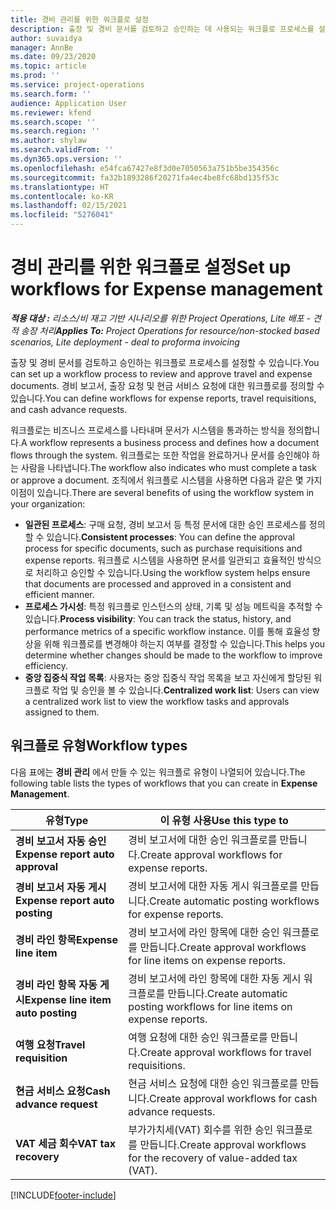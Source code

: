 ```yaml
---
title: 경비 관리를 위한 워크플로 설정
description: 출장 및 경비 문서를 검토하고 승인하는 데 사용되는 워크플로 프로세스를 설정할 수 있습니다.
author: suvaidya
manager: AnnBe
ms.date: 09/23/2020
ms.topic: article
ms.prod: ''
ms.service: project-operations
ms.search.form: ''
audience: Application User
ms.reviewer: kfend
ms.search.scope: ''
ms.search.region: ''
ms.author: shylaw
ms.search.validFrom: ''
ms.dyn365.ops.version: ''
ms.openlocfilehash: e54fca67427e8f3d0e7050563a751b5be354356c
ms.sourcegitcommit: fa32b1893286f20271fa4ec4be8fc68bd135f53c
ms.translationtype: HT
ms.contentlocale: ko-KR
ms.lasthandoff: 02/15/2021
ms.locfileid: "5276041"
---
```

# <a name="set-up-workflows-for-expense-management"></a><span data-ttu-id="2830b-103">경비 관리를 위한 워크플로 설정</span><span class="sxs-lookup"><span data-stu-id="2830b-103">Set up workflows for Expense management</span></span>

<span data-ttu-id="2830b-104">_**적용 대상 :** 리소스/비 재고 기반 시나리오를 위한 Project Operations, Lite 배포 - 견적 송장 처리_</span><span class="sxs-lookup"><span data-stu-id="2830b-104">_**Applies To:** Project Operations for resource/non-stocked based scenarios, Lite deployment - deal to proforma invoicing_</span></span>

<span data-ttu-id="2830b-105">출장 및 경비 문서를 검토하고 승인하는 워크플로 프로세스를 설정할 수 있습니다.</span><span class="sxs-lookup"><span data-stu-id="2830b-105">You can set up a workflow process to review and approve travel and expense documents.</span></span> <span data-ttu-id="2830b-106">경비 보고서, 출장 요청 및 현금 서비스 요청에 대한 워크플로를 정의할 수 있습니다.</span><span class="sxs-lookup"><span data-stu-id="2830b-106">You can define workflows for expense reports, travel requisitions, and cash advance requests.</span></span>

<span data-ttu-id="2830b-107">워크플로는 비즈니스 프로세스를 나타내며 문서가 시스템을 통과하는 방식을 정의합니다.</span><span class="sxs-lookup"><span data-stu-id="2830b-107">A workflow represents a business process and defines how a document flows through the system.</span></span> <span data-ttu-id="2830b-108">워크플로는 또한 작업을 완료하거나 문서를 승인해야 하는 사람을 나타냅니다.</span><span class="sxs-lookup"><span data-stu-id="2830b-108">The workflow also indicates who must complete a task or approve a document.</span></span> <span data-ttu-id="2830b-109">조직에서 워크플로 시스템을 사용하면 다음과 같은 몇 가지 이점이 있습니다.</span><span class="sxs-lookup"><span data-stu-id="2830b-109">There are several benefits of using the workflow system in your organization:</span></span>

- <span data-ttu-id="2830b-110">**일관된 프로세스**: 구매 요청, 경비 보고서 등 특정 문서에 대한 승인 프로세스를 정의할 수 있습니다.</span><span class="sxs-lookup"><span data-stu-id="2830b-110">**Consistent processes**: You can define the approval process for specific documents, such as purchase requisitions and expense reports.</span></span> <span data-ttu-id="2830b-111">워크플로 시스템을 사용하면 문서를 일관되고 효율적인 방식으로 처리하고 승인할 수 있습니다.</span><span class="sxs-lookup"><span data-stu-id="2830b-111">Using the workflow system helps ensure that documents are processed and approved in a consistent and efficient manner.</span></span>
- <span data-ttu-id="2830b-112">**프로세스 가시성**: 특정 워크플로 인스턴스의 상태, 기록 및 성능 메트릭을 추적할 수 있습니다.</span><span class="sxs-lookup"><span data-stu-id="2830b-112">**Process visibility**: You can track the status, history, and performance metrics of a specific workflow instance.</span></span> <span data-ttu-id="2830b-113">이를 통해 효율성 향상을 위해 워크플로를 변경해야 하는지 여부를 결정할 수 있습니다.</span><span class="sxs-lookup"><span data-stu-id="2830b-113">This helps you determine whether changes should be made to the workflow to improve efficiency.</span></span>
- <span data-ttu-id="2830b-114">**중앙 집중식 작업 목록**: 사용자는 중앙 집중식 작업 목록을 보고 자신에게 할당된 워크플로 작업 및 승인을 볼 수 있습니다.</span><span class="sxs-lookup"><span data-stu-id="2830b-114">**Centralized work list**: Users can view a centralized work list to view the workflow tasks and approvals assigned to them.</span></span> 

## <a name="workflow-types"></a><span data-ttu-id="2830b-115">워크플로 유형</span><span class="sxs-lookup"><span data-stu-id="2830b-115">Workflow types</span></span>

<span data-ttu-id="2830b-116">다음 표에는 **경비 관리** 에서 만들 수 있는 워크플로 유형이 나열되어 있습니다.</span><span class="sxs-lookup"><span data-stu-id="2830b-116">The following table lists the types of workflows that you can create in **Expense Management**.</span></span>


|              <span data-ttu-id="2830b-117"><strong>유형</strong></span><span class="sxs-lookup"><span data-stu-id="2830b-117"><strong>Type</strong></span></span>              |                   <span data-ttu-id="2830b-118"><strong>이 유형 사용</strong></span><span class="sxs-lookup"><span data-stu-id="2830b-118"><strong>Use this type to</strong></span></span>                   |
|-------------------------------------------------|-----------------------------------------------------------------------|
|   <span data-ttu-id="2830b-119"><strong>경비 보고서 자동 승인</strong></span><span class="sxs-lookup"><span data-stu-id="2830b-119"><strong>Expense report auto approval</strong></span></span> |            <span data-ttu-id="2830b-120">경비 보고서에 대한 승인 워크플로를 만듭니다.</span><span class="sxs-lookup"><span data-stu-id="2830b-120">Create approval workflows for expense reports.</span></span>             |
|  <span data-ttu-id="2830b-121"><strong>경비 보고서 자동 게시</strong></span><span class="sxs-lookup"><span data-stu-id="2830b-121"><strong>Expense report auto posting</strong></span></span>   |        <span data-ttu-id="2830b-122">경비 보고서에 대한 자동 게시 워크플로를 만듭니다.</span><span class="sxs-lookup"><span data-stu-id="2830b-122">Create automatic posting workflows for expense reports.</span></span>        |
|       <span data-ttu-id="2830b-123"><strong>경비 라인 항목</strong></span><span class="sxs-lookup"><span data-stu-id="2830b-123"><strong>Expense line item</strong></span></span>        |     <span data-ttu-id="2830b-124">경비 보고서에 라인 항목에 대한 승인 워크플로를 만듭니다.</span><span class="sxs-lookup"><span data-stu-id="2830b-124">Create approval workflows for line items on expense reports.</span></span>      |
| <span data-ttu-id="2830b-125"><strong>경비 라인 항목 자동 게시</strong></span><span class="sxs-lookup"><span data-stu-id="2830b-125"><strong>Expense line item auto posting</strong></span></span> | <span data-ttu-id="2830b-126">경비 보고서에 라인 항목에 대한 자동 게시 워크플로를 만듭니다.</span><span class="sxs-lookup"><span data-stu-id="2830b-126">Create automatic posting workflows for line items on expense reports.</span></span> |
|       <span data-ttu-id="2830b-127"><strong>여행 요청</strong></span><span class="sxs-lookup"><span data-stu-id="2830b-127"><strong>Travel requisition</strong></span></span>       |          <span data-ttu-id="2830b-128">여행 요청에 대한 승인 워크플로를 만듭니다.</span><span class="sxs-lookup"><span data-stu-id="2830b-128">Create approval workflows for travel requisitions.</span></span>           |
|      <span data-ttu-id="2830b-129"><strong>현금 서비스 요청</strong></span><span class="sxs-lookup"><span data-stu-id="2830b-129"><strong>Cash advance request</strong></span></span>      |         <span data-ttu-id="2830b-130">현금 서비스 요청에 대한 승인 워크플로를 만듭니다.</span><span class="sxs-lookup"><span data-stu-id="2830b-130">Create approval workflows for cash advance requests.</span></span>          |
|        <span data-ttu-id="2830b-131"><strong>VAT 세금 회수</strong></span><span class="sxs-lookup"><span data-stu-id="2830b-131"><strong>VAT tax recovery</strong></span></span>        | <span data-ttu-id="2830b-132">부가가치세(VAT) 회수를 위한 승인 워크플로를 만듭니다.</span><span class="sxs-lookup"><span data-stu-id="2830b-132">Create approval workflows for the recovery of value-added tax (VAT).</span></span>  |


[!INCLUDE[footer-include](../includes/footer-banner.md)]
